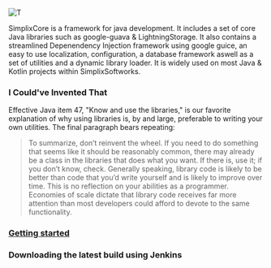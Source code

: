 ![T](https://i.imgur.com/deb7ut3.jpg)


SimplixCore is a framework for java development. It includes a 
set of core Java libraries such as google-guava & LightningStorage.  It also contains a streamlined 
Depenendency Injection framework using google guice,
an easy to use localization, configuration, a database framework aswell as a set of utilities 
and a dynamic library loader.
It is widely used on most Java & Kotlin projects within SimplixSoftworks.

### I Could've Invented That
Effective Java item 47, "Know and use the libraries," is our favorite explanation of why using libraries is, by and large,
preferable to writing your own utilities. The final paragraph bears repeating:

> To summarize, don’t reinvent the wheel. If you need to do something that seems like it should be reasonably common,
> there may already be a class in the libraries that does what you want. If there is,
>use it; if you don’t know, check. Generally speaking, library code is likely to be better 
> than code that you’d write yourself and is likely to improve over time. This is no reflection 
>on your abilities as a programmer. Economies of scale dictate that library code receives far 
> more attention than most developers could afford to devote to the same functionality.

### [Getting started](https://gitlab.julianstaudt.de/simplix-softworks/SimplixCore/-/wikis/home)

### Downloading the latest build using Jenkins
